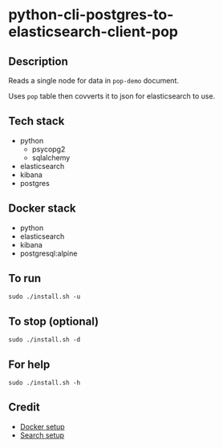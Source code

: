 # python-cli-postgres-to-elasticsearch-client-pop

## Description
Reads a single node for data in `pop-demo` document.

Uses `pop` table then covverts it to json for
elasticsearch to use.

## Tech stack
- python
    - psycopg2
    - sqlalchemy
- elasticsearch
- kibana
- postgres

## Docker stack
- python
- elasticsearch
- kibana
- postgresql:alpine

## To run
`sudo ./install.sh -u`

## To stop (optional)
`sudo ./install.sh -d`

## For help
`sudo ./install.sh -h`

## Credit
- [Docker setup](https://lynn-kwong.medium.com/all-you-need-to-know-about-using-elasticsearch-in-python-b9ed00e0fdf0)
- [Search setup](https://www.elastic.co/guide/en/elasticsearch/client/python-api/master/examples.html)